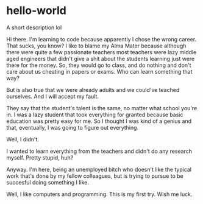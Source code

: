 # hello-world
A short description lol


Hi there. I'm learning to code because apparently I chose the wrong career.
That sucks, you know?
I like to blame my Alma Mater because although there were quite a few passionate teachers
most teachers were lazy middle aged engineers that didn't give a shit 
about the students learning
just were there for the money.
So, they would go to class, and do nothing and don't care about us cheating in papers
or exams.
Who can learn something that way?

But is also true that we were already adults and we could've teached ourselves.
And I will accept my fault. 

They say that the student's talent is the same,
no matter what school you're in. 
I was a lazy student that took everything for granted because basic education
was pretty easy for me. So I thought I was kind of a genius and that, eventually,
I was going to figure out everything.

Well, I didn't.

I wanted to learn everything from the teachers and didn't do any research myself.
Pretty stupid, huh?

Anyway. I'm here, being an unemployed bitch who doesn't like the 
typical work that's done by my fellow colleagues, but is trying to pursue 
to be succesful doing something I like.

Well, I like computers and programming.
This is my first try.
Wish me luck.
